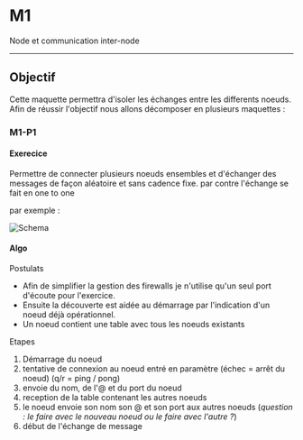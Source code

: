 # M1
Node et communication inter-node

---

## Objectif

Cette maquette permettra d'isoler les échanges entre les differents noeuds.
Afin de réussir l'objectif nous allons décomposer en plusieurs maquettes :

### M1-P1 


#### Exerecice

Permettre de connecter plusieurs noeuds ensembles et d'échanger des messages de façon aléatoire et sans cadence fixe.
par contre l'échange se fait en one to one

par exemple : 

![Schema](https://drive.google.com/file/d/1EcBW9-wG_x5-KMtSYDYsX5TtIIKdQEQt/view?usp=sharing)

#### Algo 

Postulats
- Afin de simplifier la gestion des firewalls je n'utilise qu'un seul port d'écoute pour l'exercice.
- Ensuite la découverte est aidée au démarrage par l'indication d'un noeud déjà opérationnel.
- Un noeud contient une table avec tous les noeuds existants 

Etapes
1. Démarrage du noeud
2. tentative de connexion au noeud entré en paramètre (échec = arrêt du noeud) (q/r = ping / pong)
3. envoie du nom, de l'@ et du port du noeud
4. reception de la table contenant les autres noeuds
5. le noeud envoie son nom son @ et son port aux autres noeuds (_question : le faire avec le nouveau noeud
ou le faire avec l'autre ?_)
6. début de l'échange de message

